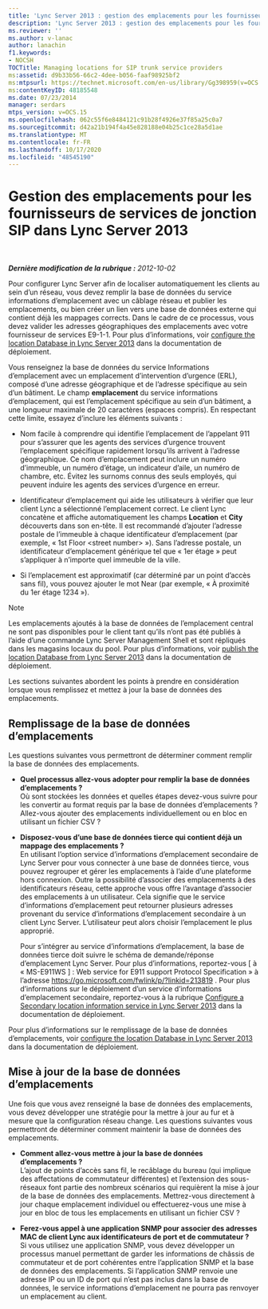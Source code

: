 ```yaml
---
title: 'Lync Server 2013 : gestion des emplacements pour les fournisseurs de services de jonction SIP'
description: 'Lync Server 2013 : gestion des emplacements pour les fournisseurs de services de jonction SIP.'
ms.reviewer: ''
ms.author: v-lanac
author: lanachin
f1.keywords:
- NOCSH
TOCTitle: Managing locations for SIP trunk service providers
ms:assetid: d9b33b56-66c2-4dee-b056-faaf98925bf2
ms:mtpsurl: https://technet.microsoft.com/en-us/library/Gg398959(v=OCS.15)
ms:contentKeyID: 48185548
ms.date: 07/23/2014
manager: serdars
mtps_version: v=OCS.15
ms.openlocfilehash: 062c55f6e8484121c91b28f4926e37f85a25c0a7
ms.sourcegitcommit: d42a21b194f4a45e828188e04b25c1ce28a5d1ae
ms.translationtype: MT
ms.contentlocale: fr-FR
ms.lasthandoff: 10/17/2020
ms.locfileid: "48545190"
---
```

# <a name="managing-locations-for-sip-trunk-service-providers-in-lync-server-2013"></a>Gestion des emplacements pour les fournisseurs de services de jonction SIP dans Lync Server 2013

<div data-xmlns="http://www.w3.org/1999/xhtml">

<div class="topic" data-xmlns="http://www.w3.org/1999/xhtml" data-msxsl="urn:schemas-microsoft-com:xslt" data-cs="https://msdn.microsoft.com/">

<div data-asp="https://msdn2.microsoft.com/asp">



</div>

<div id="mainSection">

<div id="mainBody">

<span> </span>

_**Dernière modification de la rubrique :** 2012-10-02_

Pour configurer Lync Server afin de localiser automatiquement les clients au sein d’un réseau, vous devez remplir la base de données du service informations d’emplacement avec un câblage réseau et publier les emplacements, ou bien créer un lien vers une base de données externe qui contient déjà les mappages corrects. Dans le cadre de ce processus, vous devez valider les adresses géographiques des emplacements avec votre fournisseur de services E9-1-1. Pour plus d’informations, voir [configure the location Database in Lync Server 2013](lync-server-2013-configure-the-location-database.md) dans la documentation de déploiement.

Vous renseignez la base de données du service Informations d’emplacement avec un emplacement d’intervention d’urgence (ERL), composé d’une adresse géographique et de l’adresse spécifique au sein d’un bâtiment. Le champ **emplacement** du service informations d’emplacement, qui est l’emplacement spécifique au sein d’un bâtiment, a une longueur maximale de 20 caractères (espaces compris). En respectant cette limite, essayez d’inclure les éléments suivants :

  - Nom facile à comprendre qui identifie l’emplacement de l’appelant 911 pour s’assurer que les agents des services d’urgence trouvent l’emplacement spécifique rapidement lorsqu’ils arrivent à l’adresse géographique. Ce nom d’emplacement peut inclure un numéro d’immeuble, un numéro d’étage, un indicateur d’aile, un numéro de chambre, etc. Évitez les surnoms connus des seuls employés, qui peuvent induire les agents des services d’urgence en erreur.

  - Identificateur d’emplacement qui aide les utilisateurs à vérifier que leur client Lync a sélectionné l’emplacement correct. Le client Lync concatène et affiche automatiquement les champs **Location** et **City** découverts dans son en-tête. Il est recommandé d’ajouter l’adresse postale de l’immeuble à chaque identificateur d’emplacement (par exemple, « 1st Floor \<street number\> »). Sans l’adresse postale, un identificateur d’emplacement générique tel que « 1er étage » peut s’appliquer à n’importe quel immeuble de la ville.

  - Si l’emplacement est approximatif (car déterminé par un point d’accès sans fil), vous pouvez ajouter le mot Near (par exemple, « À proximité du 1er étage 1234 »).

<div>


> [!NOTE]  
> Les emplacements ajoutés à la base de données de l’emplacement central ne sont pas disponibles pour le client tant qu’ils n’ont pas été publiés à l’aide d’une commande Lync Server Management Shell et sont répliqués dans les magasins locaux du pool. Pour plus d’informations, voir <A href="lync-server-2013-publish-the-location-database.md">publish the location Database from Lync Server 2013</A> dans la documentation de déploiement.



</div>

Les sections suivantes abordent les points à prendre en considération lorsque vous remplissez et mettez à jour la base de données des emplacements.

<div>

## <a name="populating-the-location-database"></a>Remplissage de la base de données d’emplacements

Les questions suivantes vous permettront de déterminer comment remplir la base de données des emplacements.

  - **Quel processus allez-vous adopter pour remplir la base de données d’emplacements ?**  
    Où sont stockées les données et quelles étapes devez-vous suivre pour les convertir au format requis par la base de données d’emplacements ? Allez-vous ajouter des emplacements individuellement ou en bloc en utilisant un fichier CSV ?

<!-- end list -->

  - **Disposez-vous d’une base de données tierce qui contient déjà un mappage des emplacements ?**  
    En utilisant l’option service d’informations d’emplacement secondaire de Lync Server pour vous connecter à une base de données tierce, vous pouvez regrouper et gérer les emplacements à l’aide d’une plateforme hors connexion. Outre la possibilité d’associer des emplacements à des identificateurs réseau, cette approche vous offre l’avantage d’associer des emplacements à un utilisateur. Cela signifie que le service d’informations d’emplacement peut retourner plusieurs adresses provenant du service d’informations d’emplacement secondaire à un client Lync Server. L’utilisateur peut alors choisir l’emplacement le plus approprié.
    
    Pour s’intégrer au service d’informations d’emplacement, la base de données tierce doit suivre le schéma de demande/réponse d’emplacement Lync Server. Pour plus d’informations, reportez-vous \[ à « MS-E911WS \] : Web service for E911 support Protocol Specification » à l’adresse <https://go.microsoft.com/fwlink/p/?linkid=213819> . Pour plus d’informations sur le déploiement d’un service d’informations d’emplacement secondaire, reportez-vous à la rubrique [Configure a Secondary location information service in Lync Server 2013](lync-server-2013-configure-a-secondary-location-information-service.md) dans la documentation de déploiement.

Pour plus d’informations sur le remplissage de la base de données d’emplacements, voir [configure the location Database in Lync Server 2013](lync-server-2013-configure-the-location-database.md) dans la documentation de déploiement.

</div>

<div>

## <a name="maintaining-the-location-database"></a>Mise à jour de la base de données d’emplacements

Une fois que vous avez renseigné la base de données des emplacements, vous devez développer une stratégie pour la mettre à jour au fur et à mesure que la configuration réseau change. Les questions suivantes vous permettront de déterminer comment maintenir la base de données des emplacements.

  - **Comment allez-vous mettre à jour la base de données d’emplacements ?**  
    L’ajout de points d’accès sans fil, le recâblage du bureau (qui implique des affectations de commutateur différentes) et l’extension des sous-réseaux font partie des nombreux scénarios qui requièrent la mise à jour de la base de données des emplacements. Mettrez-vous directement à jour chaque emplacement individuel ou effectuerez-vous une mise à jour en bloc de tous les emplacements en utilisant un fichier CSV ?

<!-- end list -->

  - **Ferez-vous appel à une application SNMP pour associer des adresses MAC de client Lync aux identificateurs de port et de commutateur ?**  
    Si vous utilisez une application SNMP, vous devez développer un processus manuel permettant de garder les informations de châssis de commutateur et de port cohérentes entre l’application SNMP et la base de données des emplacements. Si l’application SNMP renvoie une adresse IP ou un ID de port qui n’est pas inclus dans la base de données, le service informations d’emplacement ne pourra pas renvoyer un emplacement au client.

</div>

</div>

<span> </span>

</div>

</div>

</div>


